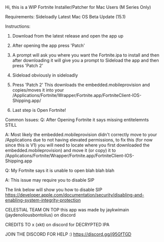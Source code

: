 Hi, this is a WIP Fortnite Installer/Patcher for Mac Users (M Series Only)

Requirements:
Sideloadly
Latest Mac OS Beta Update (15.1)



Instructions:

1) Download from the latest release and open the app up

2) After opening the app press 'Patch'

3) A prompt will ask you where you want the Fortnite.ipa to install and then after downloading it will give you a prompt to Sideload the app and then press 'Patch 2'

4) Sideload obviously in sideloadly

5) Press 'Patch 2' This downloads the embedded.mobileprovision and copies/moves it into your /Applications/Fortnite/Wrapper/Fortnite.app/FortniteClient-IOS-Shipping.app/

6) Last step is Open Fortnite!

Common Issues:
Q: After Opening Fortnite it says missing entitelemnts STILL

A: Most likely the embedded.mobileprovision didn't correctly move to your /Applications due to not having elevated permissions,
to fix this (for now since this is V1) you will need to locate where you first downloaded the embedded.mobileprovision) and move it (or copy) it to /Applications/Fortnite/Wrapper/Fortnite.app/FortniteClient-IOS-Shipping.app

Q: My Fortnite says it is unable to open blah blah blah

A: This issue may require you to disable SIP

The link below will show you how to disable SIP
https://developer.apple.com/documentation/security/disabling-and-enabling-system-integrity-protection


CELESTIAL TEAM ON TOP 
this app was made by jaykwimain (jaydenoliousbontolius) on discord

CREDITS TO x (xkt) on discord for DECRYPTED IPA

JOIN THE DISCORD FOR HELP :)
https://discord.gg/j95GfTGD











